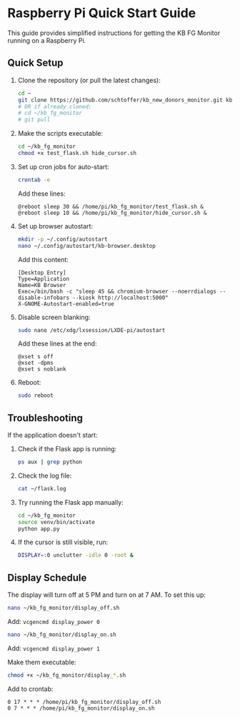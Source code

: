 # Raspberry Pi Quick Start Guide

This guide provides simplified instructions for getting the KB FG Monitor running on a Raspberry Pi.

## Quick Setup

1. Clone the repository (or pull the latest changes):
   ```bash
   cd ~
   git clone https://github.com/schtoffer/kb_new_donors_monitor.git kb_fg_monitor
   # OR if already cloned:
   # cd ~/kb_fg_monitor
   # git pull
   ```

2. Make the scripts executable:
   ```bash
   cd ~/kb_fg_monitor
   chmod +x test_flask.sh hide_cursor.sh
   ```

3. Set up cron jobs for auto-start:
   ```bash
   crontab -e
   ```
   
   Add these lines:
   ```
   @reboot sleep 30 && /home/pi/kb_fg_monitor/test_flask.sh &
   @reboot sleep 10 && /home/pi/kb_fg_monitor/hide_cursor.sh &
   ```

4. Set up browser autostart:
   ```bash
   mkdir -p ~/.config/autostart
   nano ~/.config/autostart/kb-browser.desktop
   ```
   
   Add this content:
   ```
   [Desktop Entry]
   Type=Application
   Name=KB Browser
   Exec=/bin/bash -c "sleep 45 && chromium-browser --noerrdialogs --disable-infobars --kiosk http://localhost:5000"
   X-GNOME-Autostart-enabled=true
   ```

5. Disable screen blanking:
   ```bash
   sudo nano /etc/xdg/lxsession/LXDE-pi/autostart
   ```
   
   Add these lines at the end:
   ```
   @xset s off
   @xset -dpms
   @xset s noblank
   ```

6. Reboot:
   ```bash
   sudo reboot
   ```

## Troubleshooting

If the application doesn't start:

1. Check if the Flask app is running:
   ```bash
   ps aux | grep python
   ```

2. Check the log file:
   ```bash
   cat ~/flask.log
   ```

3. Try running the Flask app manually:
   ```bash
   cd ~/kb_fg_monitor
   source venv/bin/activate
   python app.py
   ```

4. If the cursor is still visible, run:
   ```bash
   DISPLAY=:0 unclutter -idle 0 -root &
   ```

## Display Schedule

The display will turn off at 5 PM and turn on at 7 AM. To set this up:

```bash
nano ~/kb_fg_monitor/display_off.sh
```
Add: `vcgencmd display_power 0`

```bash
nano ~/kb_fg_monitor/display_on.sh
```
Add: `vcgencmd display_power 1`

Make them executable:
```bash
chmod +x ~/kb_fg_monitor/display_*.sh
```

Add to crontab:
```
0 17 * * * /home/pi/kb_fg_monitor/display_off.sh
0 7 * * * /home/pi/kb_fg_monitor/display_on.sh
```
